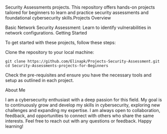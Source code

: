 Security Assessments projects.
This repository offers hands-on projects tailored for beginners to learn and practice security assessments and foundational cybersecurity skills.Projects Overview

Basic Network Security Assessment: Learn to identify vulnerabilities in network configurations.
Getting Started

To get started with these projects, follow these steps:

Clone the repository to your local machine:

    git clone https://github.com/Elinapk/Projects-Security-Assessment.git
    cd Security-Assessments-projects-for-Beginners


Check the pre-requisites and ensure you have the necessary tools and setup as outlined in each project.

About Me

I am a cybersecurity enthusiast with a deep passion for this field. My goal is to continuously grow and develop my skills in cybersecurity, exploring new challenges and expanding my expertise. I am always open to collaboration, feedback, and opportunities to connect with others who share the same interests.
Feel free to reach out with any questions or feedback. Happy learning!
